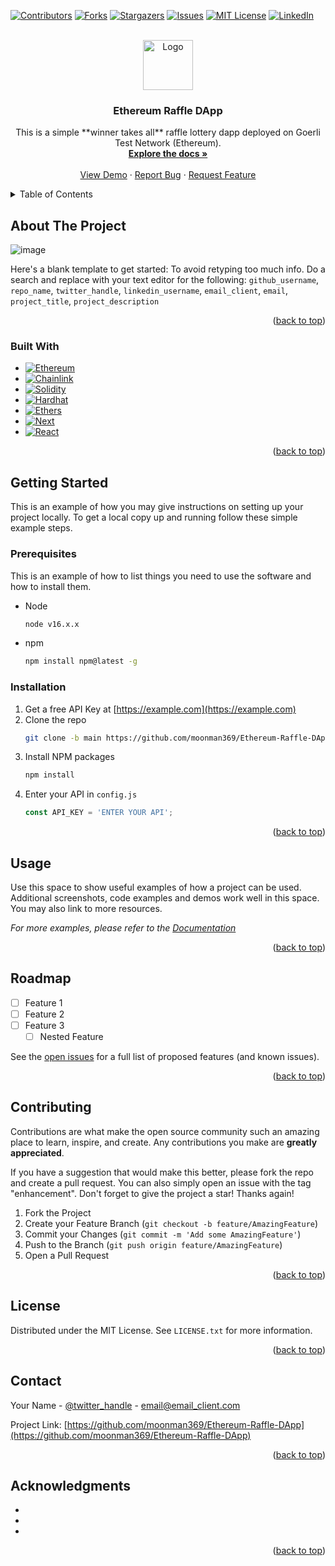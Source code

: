 
<!-- Improved compatibility of back to top link: See: https://github.com/othneildrew/Best-README-Template/pull/73 -->
<a name="readme-top"></a>
<!--
*** Thanks for checking out the Best-README-Template. If you have a suggestion
*** that would make this better, please fork the repo and create a pull request
*** or simply open an issue with the tag "enhancement".
*** Don't forget to give the project a star!
*** Thanks again! Now go create something AMAZING! :D
-->



<!-- PROJECT SHIELDS -->
<!--
*** I'm using markdown "reference style" links for readability.
*** Reference links are enclosed in brackets [ ] instead of parentheses ( ).
*** See the bottom of this document for the declaration of the reference variables
*** for contributors-url, forks-url, etc. This is an optional, concise syntax you may use.
*** https://www.markdownguide.org/basic-syntax/#reference-style-links
-->
[![Contributors][contributors-shield]][contributors-url]
[![Forks][forks-shield]][forks-url]
[![Stargazers][stars-shield]][stars-url]
[![Issues][issues-shield]][issues-url]
[![MIT License][license-shield]][license-url]
[![LinkedIn][linkedin-shield]][linkedin-url]



<!-- PROJECT LOGO -->
<br />
<div align="center">
  <a href="https://github.com/moonman369/Ethereum-Raffle-DApp">
    <img src="https://raw.githubusercontent.com/othneildrew/Best-README-Template/master/images/logo.png" alt="Logo" width="80" height="80">
  </a>

<h3 align="center">Ethereum Raffle DApp</h3>

  <p align="center">
    This is a simple **winner takes all** raffle lottery dapp deployed on Goerli Test Network (Ethereum).
    <br />
    <a href="https://github.com/github_username/repo_name"><strong>Explore the docs »</strong></a>
    <br />
    <br />
    <a href="https://ethereum-raffle-dapp.vercel.app/">View Demo</a>
    ·
    <a href="https://github.com/moonman369/Ethereum-Raffle-DApp/issues">Report Bug</a>
    ·
    <a href="https://github.com/moonman369/Ethereum-Raffle-DApp/issues">Request Feature</a>
  </p>
</div>



<!-- TABLE OF CONTENTS -->
<details>
  <summary>Table of Contents</summary>
  <ol>
    <li>
      <a href="#about-the-project">About The Project</a>
      <ul>
        <li><a href="#built-with">Built With</a></li>
      </ul>
    </li>
    <li>
      <a href="#getting-started">Getting Started</a>
      <ul>
        <li><a href="#prerequisites">Prerequisites</a></li>
        <li><a href="#installation">Installation</a></li>
      </ul>
    </li>
    <li><a href="#usage">Usage</a></li>
    <li><a href="#roadmap">Roadmap</a></li>
    <li><a href="#contributing">Contributing</a></li>
    <li><a href="#license">License</a></li>
    <li><a href="#contact">Contact</a></li>
    <li><a href="#acknowledgments">Acknowledgments</a></li>
  </ol>
</details>



<!-- ABOUT THE PROJECT -->
## About The Project

![image](https://user-images.githubusercontent.com/100613640/213991348-45b37d8c-7dda-4baf-8e91-6af8d20c2fe9.png)

Here's a blank template to get started: To avoid retyping too much info. Do a search and replace with your text editor for the following: `github_username`, `repo_name`, `twitter_handle`, `linkedin_username`, `email_client`, `email`, `project_title`, `project_description`

<p align="right">(<a href="#readme-top">back to top</a>)</p>



### Built With

* [![Ethereum][Ethereum.org]][Ethereum-url]
* [![Chainlink][Chainlink.org]][Chainlink-url]
* [![Solidity][Solidity.org]][Solidity-url]
* [![Hardhat][Hardhat.org]][Hardhat-url]
* [![Ethers][Ethers.js]][Ethers-url]
* [![Next][Next.js]][Next-url]
* [![React][React.js]][React-url]
<!-- * [![Angular][Angular.io]][Angular-url] -->

<p align="right">(<a href="#readme-top">back to top</a>)</p>



<!-- GETTING STARTED -->
## Getting Started

This is an example of how you may give instructions on setting up your project locally.
To get a local copy up and running follow these simple example steps.

### Prerequisites

This is an example of how to list things you need to use the software and how to install them.

* Node
  ```sh
  node v16.x.x
  ```
* npm
  ```sh
  npm install npm@latest -g
  ```
  
  
<!-- * hardhat
  ```sh
  npm install -D hardhat
  ```
  
  
* dotenv
  ```sh
  npm install -D dotenv
  ```
 
* openzeppelin/contracts
  ```sh
  npm install -D @openzeppelin/contracts
  ```
  
  
* chainlink/contracts
  ```sh
  npm install -D @chainlink/contracts
  ``` -->
  

### Installation

1. Get a free API Key at [https://example.com](https://example.com)
2. Clone the repo
   ```sh
   git clone -b main https://github.com/moonman369/Ethereum-Raffle-DApp.git
   ```
3. Install NPM packages
   ```sh
   npm install
   ```
4. Enter your API in `config.js`
   ```js
   const API_KEY = 'ENTER YOUR API';
   ```

<p align="right">(<a href="#readme-top">back to top</a>)</p>



<!-- USAGE EXAMPLES -->
## Usage

Use this space to show useful examples of how a project can be used. Additional screenshots, code examples and demos work well in this space. You may also link to more resources.

_For more examples, please refer to the [Documentation](https://example.com)_

<p align="right">(<a href="#readme-top">back to top</a>)</p>



<!-- ROADMAP -->
## Roadmap

- [ ] Feature 1
- [ ] Feature 2
- [ ] Feature 3
    - [ ] Nested Feature

See the [open issues](https://github.com/github_username/repo_name/issues) for a full list of proposed features (and known issues).

<p align="right">(<a href="#readme-top">back to top</a>)</p>



<!-- CONTRIBUTING -->
## Contributing

Contributions are what make the open source community such an amazing place to learn, inspire, and create. Any contributions you make are **greatly appreciated**.

If you have a suggestion that would make this better, please fork the repo and create a pull request. You can also simply open an issue with the tag "enhancement".
Don't forget to give the project a star! Thanks again!

1. Fork the Project
2. Create your Feature Branch (`git checkout -b feature/AmazingFeature`)
3. Commit your Changes (`git commit -m 'Add some AmazingFeature'`)
4. Push to the Branch (`git push origin feature/AmazingFeature`)
5. Open a Pull Request

<p align="right">(<a href="#readme-top">back to top</a>)</p>



<!-- LICENSE -->
## License

Distributed under the MIT License. See `LICENSE.txt` for more information.

<p align="right">(<a href="#readme-top">back to top</a>)</p>



<!-- CONTACT -->
## Contact

Your Name - [@twitter_handle](https://twitter.com/twitter_handle) - email@email_client.com

Project Link: [https://github.com/moonman369/Ethereum-Raffle-DApp](https://github.com/moonman369/Ethereum-Raffle-DApp)

<p align="right">(<a href="#readme-top">back to top</a>)</p>



<!-- ACKNOWLEDGMENTS -->
## Acknowledgments

* []()
* []()
* []()

<p align="right">(<a href="#readme-top">back to top</a>)</p>



<!-- MARKDOWN LINKS & IMAGES -->
<!-- https://www.markdownguide.org/basic-syntax/#reference-style-links -->
[contributors-shield]: https://img.shields.io/github/contributors/moonman369/Ethereum-Raffle-DApp.svg?style=for-the-badge
[contributors-url]: https://github.com/moonman369/Ethereum-Raffle-DApp/graphs/contributors
[forks-shield]: https://img.shields.io/github/forks/moonman369/Ethereum-Raffle-DApp.svg?style=for-the-badge
[forks-url]: https://github.com/moonman369/Ethereum-Raffle-DApp/network/members
[stars-shield]: https://img.shields.io/github/stars/moonman369/Ethereum-Raffle-DApp.svg?style=for-the-badge
[stars-url]: https://github.com/moonman369/Ethereum-Raffle-DApp/stargazers
[issues-shield]: https://img.shields.io/github/issues/moonman369/Ethereum-Raffle-DApp.svg?style=for-the-badge
[issues-url]: https://github.com/moonman369/Ethereum-Raffle-DApp/issues
[license-shield]: https://img.shields.io/github/license/moonman369/Ethereum-Raffle-DApp.svg?style=for-the-badge
[license-url]: https://github.com/moonman369/Ethereum-Raffle-DApp/blob/master/LICENSE.txt
[linkedin-shield]: https://img.shields.io/badge/-LinkedIn-black.svg?style=for-the-badge&logo=linkedin&colorB=555
[linkedin-url]: https://www.linkedin.com/in/ayan-maiti-5b4332233/
[product-screenshot]: images/screenshot.png
[Next.js]: https://img.shields.io/badge/next.js-000000?style=for-the-badge&logo=nextdotjs&logoColor=white
[Next-url]: https://nextjs.org/
[React.js]: https://img.shields.io/badge/React-20232A?style=for-the-badge&logo=react&logoColor=61DAFB
[React-url]: https://reactjs.org/
[Ethers.js]: https://img.shields.io/badge/Ethers.js-00047F?style=for-the-badge&logo=ethersdotjs&logoColor=4FC08D
[Ethers-url]: https://docs.ethers.io/v5/
<!-- [Angular.io]: https://img.shields.io/badge/Angular-DD0031?style=for-the-badge&logo=angular&logoColor=white
[Angular-url]: https://angular.io/ -->
[Chainlink.org]: https://img.shields.io/badge/Chainlink-4A4A55?style=for-the-badge&logo=chainlink&logoColor=0B4EE0
[Chainlink-url]: https://chain.link/
[Ethereum.org]: https://img.shields.io/badge/Ethereum-2DC39C?style=for-the-badge&logo=ethereum&logoColor=D9E029
[Ethereum-url]: https://ethereum.org/en/
[Hardhat.org]: https://img.shields.io/badge/Hardhat-D8E00B?style=for-the-badge&logo=hardhat&logoColor=white
[Hardhat-url]: https://hardhat.org/
[Solidity.org]: https://img.shields.io/badge/Solidity-563D7C?style=for-the-badge&logo=solidity&logoColor=black
[Solidity-url]: https://docs.soliditylang.org/en/v0.8.17/ 
